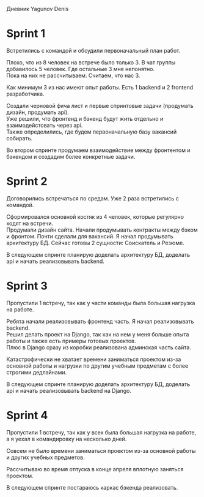 Дневник Yagunov Denis

# Sprint 1

Встретились с командой и обсудили первоначальный план работ.  

Плохо, что из 8 человек на встрече было только 3. В чат группы добавилось 5 человек. Где остальные 3 мне непонятно.  
Пока на них не рассчитываем. Считаем, что нас 3.

Как минимум 3 из нас имеют опыт работы. Есть 1 backend и 2 frontend разработчика.

Создали черновой фича лист и первые спринтовые задачи (продумать дизайн, продумать api).  
Уже решили, что фронтенд и бэкенд будут жить отдельно и взаимодейстовать через api.  
Также определились, где будем первоначальную базу вакансий собирать.  

Во втором спринте продумаем взаимодействие между фронтентом и бэкендом и создадим более конкретные задачи.

# Sprint 2

Договорились встречаться по средам. Уже 2 раза встретились с командой.  

Сформировался основной костяк из 4 человек, которые регулярно ходят на встречи.  
Продумали дизайн сайта. Начали продумывать контракты между бэком и фронтом. Почти сделали для вакансий. 
Я начал продумывать архитектуру БД. Сейчас готовы 2 сущности: Соискатель и Резюме.  

В следующем спринте планирую доделать архитектуру БД, доделать api и начать реализовывать backend.

# Sprint 3

Пропустили 1 встречу, так как у части команды была большая нагрузка на работе.

Ребята начали реализовывать фронтенд часть. Я начал реализовывать backend.  
Решил делать проект на Django, так как на нем у меня больше опыта работы и также есть примеры готовых проектов.  
Плюс в Django сразу из коробки реализована админская часть сайта.  

Катастрофически не хватает времени заниматься проектом из-за основной работы и нагрузки по другим учебным предметам с более строгими дедлайнами.

В следующем спринте планирую доделать архитектуру БД, доделать api и начать реализовывать backend на Django.

# Sprint 4

Пропустили 1 встречу, так как у всех была большая нагрузка на работе, а я уехал в командировку на несколько дней.

Совсем не было времени заниматься проектом из-за основной работы и других учебных предметов.

Рассчитываю во время отпуска в конце апреля вплотную заняться проектом.

В следующем спринте постараюсь каркас бэкенда реализовать.
